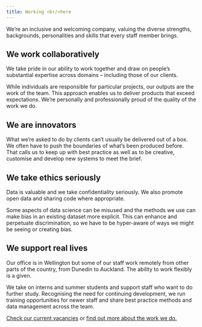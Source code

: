 ```yaml
---
title: Working <br/>here
---
```


We’re an inclusive and welcoming company, valuing the diverse strengths,
backgrounds, personalities and skills that every staff member brings.

## We work collaboratively

We take pride in our ability to work together and draw on people’s substantial
expertise across domains – including those of our clients.

While individuals are responsible for particular projects, our outputs are the
work of the team. This approach enables us to deliver products that exceed
expectations. We’re personally and professionally proud of the quality of the
work we do.

## We are innovators

What we’re asked to do by clients can’t usually be delivered out of a box. We
often have to push the boundaries of what’s been produced before. That calls us
to keep up with best practice as well as to be creative, customise and develop
new systems to meet the brief.

## We take ethics seriously

Data is valuable and we take confidentiality seriously. We also promote open
data and sharing code where appropriate.

Some aspects of data science can be misused and the methods we use can make bias
in an existing dataset more explicit. This can enhance and perpetuate
discrimination, so we have to be hyper-aware of ways we might be seeing or
creating bias.

## We support real lives

Our office is in Wellington but some of our staff work remotely from other parts
of the country, from Dunedin to Auckland. The ability to work flexibly is a given.

We take on interns and summer students and support staff who want to do further
study. Recognising the need for continuing development, we run training
opportunities for newer staff and share best practice methods and data
management across the team.

[Check our current vacancies](/vacancies) or [find out more about the work we do.](/work/)
